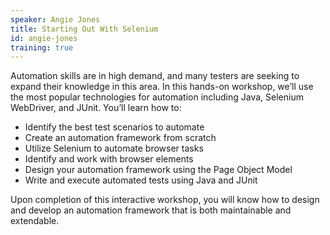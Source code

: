 ```yaml
---
speaker: Angie Jones
title: Starting Out With Selenium
id: angie-jones
training: true
---
```

Automation skills are in high demand, and many testers are seeking to expand their knowledge in this area. In this hands-on workshop, we’ll use the most popular technologies for automation including Java, Selenium WebDriver, and JUnit. You’ll learn how to:
  * Identify the best test scenarios to automate
  * Create an automation framework from scratch
  * Utilize Selenium to automate browser tasks
  * Identify and work with browser elements
  * Design your automation framework using the Page Object Model
  * Write and execute automated tests using Java and JUnit

Upon completion of this interactive workshop, you will know how to design and develop an automation framework that is both maintainable and extendable.
